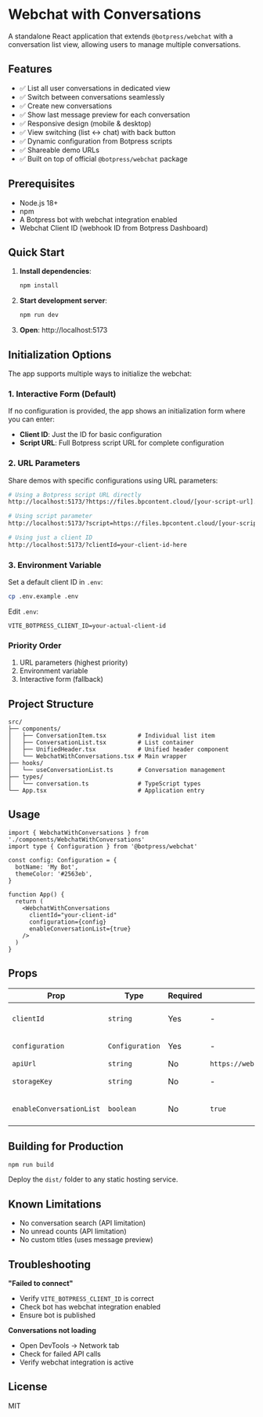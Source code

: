 # Webchat with Conversations

A standalone React application that extends `@botpress/webchat` with a conversation list view, allowing users to manage multiple conversations.

## Features

- ✅ List all user conversations in dedicated view
- ✅ Switch between conversations seamlessly
- ✅ Create new conversations
- ✅ Show last message preview for each conversation
- ✅ Responsive design (mobile & desktop)
- ✅ View switching (list ↔ chat) with back button
- ✅ Dynamic configuration from Botpress scripts
- ✅ Shareable demo URLs
- ✅ Built on top of official `@botpress/webchat` package

## Prerequisites

- Node.js 18+
- npm
- A Botpress bot with webchat integration enabled
- Webchat Client ID (webhook ID from Botpress Dashboard)

## Quick Start

1. **Install dependencies**:
   ```bash
   npm install
   ```

2. **Start development server**:
   ```bash
   npm run dev
   ```

3. **Open**: http://localhost:5173

## Initialization Options

The app supports multiple ways to initialize the webchat:

### 1. Interactive Form (Default)
If no configuration is provided, the app shows an initialization form where you can enter:
- **Client ID**: Just the ID for basic configuration
- **Script URL**: Full Botpress script URL for complete configuration

### 2. URL Parameters
Share demos with specific configurations using URL parameters:

```bash
# Using a Botpress script URL directly
http://localhost:5173/?https://files.bpcontent.cloud/[your-script-url].js

# Using script parameter
http://localhost:5173/?script=https://files.bpcontent.cloud/[your-script-url].js

# Using just a client ID
http://localhost:5173/?clientId=your-client-id-here
```

### 3. Environment Variable
Set a default client ID in `.env`:

```bash
cp .env.example .env
```

Edit `.env`:
```env
VITE_BOTPRESS_CLIENT_ID=your-actual-client-id
```

### Priority Order
1. URL parameters (highest priority)
2. Environment variable
3. Interactive form (fallback)

## Project Structure

```
src/
├── components/
│   ├── ConversationItem.tsx         # Individual list item
│   ├── ConversationList.tsx         # List container
│   ├── UnifiedHeader.tsx            # Unified header component
│   └── WebchatWithConversations.tsx # Main wrapper
├── hooks/
│   └── useConversationList.ts       # Conversation management
├── types/
│   └── conversation.ts              # TypeScript types
└── App.tsx                          # Application entry
```

## Usage

```tsx
import { WebchatWithConversations } from './components/WebchatWithConversations'
import type { Configuration } from '@botpress/webchat'

const config: Configuration = {
  botName: 'My Bot',
  themeColor: '#2563eb',
}

function App() {
  return (
    <WebchatWithConversations
      clientId="your-client-id"
      configuration={config}
      enableConversationList={true}
    />
  )
}
```

## Props

| Prop | Type | Required | Default | Description |
|------|------|----------|---------|-------------|
| `clientId` | `string` | Yes | - | Botpress webchat client ID |
| `configuration` | `Configuration` | Yes | - | Webchat configuration |
| `apiUrl` | `string` | No | `https://webchat.botpress.cloud` | API URL |
| `storageKey` | `string` | No | - | localStorage key |
| `enableConversationList` | `boolean` | No | `true` | Show conversation list |

## Building for Production

```bash
npm run build
```

Deploy the `dist/` folder to any static hosting service.

## Known Limitations

- No conversation search (API limitation)
- No unread counts (API limitation)
- No custom titles (uses message preview)

## Troubleshooting

**"Failed to connect"**
- Verify `VITE_BOTPRESS_CLIENT_ID` is correct
- Check bot has webchat integration enabled
- Ensure bot is published

**Conversations not loading**
- Open DevTools → Network tab
- Check for failed API calls
- Verify webchat integration is active

## License

MIT
